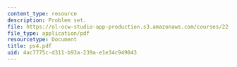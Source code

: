 ```yaml
---
content_type: resource
description: Problem set.
file: https://ol-ocw-studio-app-production.s3.amazonaws.com/courses/22-812j-managing-nuclear-technology-spring-2004/4ac7775cd311b93a239ae1e34c949043_ps4.pdf
file_type: application/pdf
resourcetype: Document
title: ps4.pdf
uid: 4ac7775c-d311-b93a-239a-e1e34c949043
---
```

